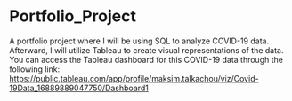 # Portfolio_Project
A portfolio project where I will be using SQL to analyze COVID-19 data. Afterward, I will utilize Tableau to create visual representations of the data. You can access the Tableau dashboard for this COVID-19 data through the following link: 
https://public.tableau.com/app/profile/maksim.talkachou/viz/Covid-19Data_16889889047750/Dashboard1
